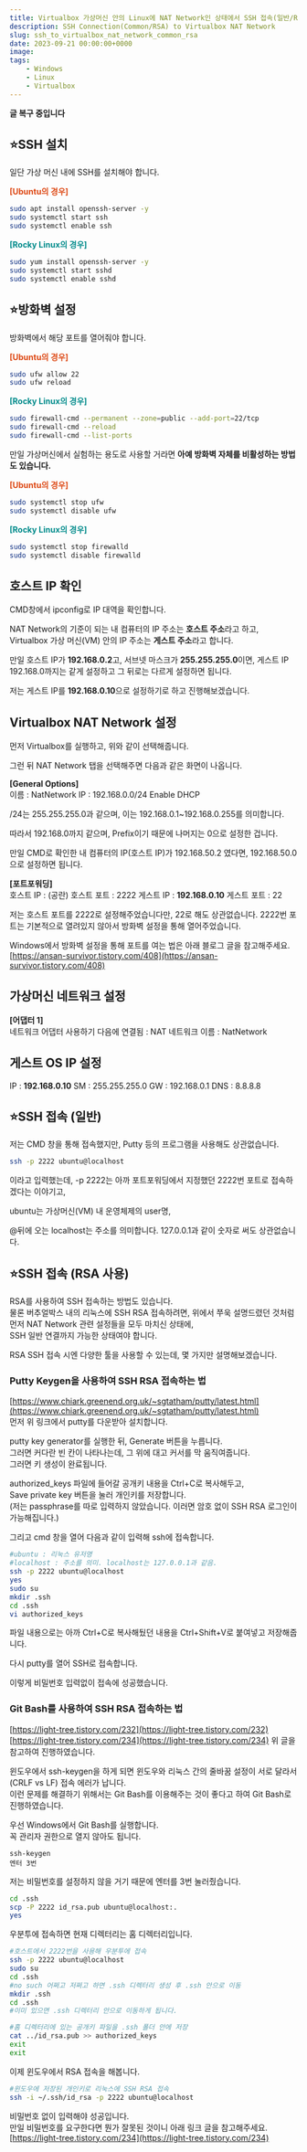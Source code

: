 ```yaml
---
title: Virtualbox 가상머신 안의 Linux에 NAT Network인 상태에서 SSH 접속(일반/RSA)하는 법
description: SSH Connection(Common/RSA) to Virtualbox NAT Network
slug: ssh_to_virtualbox_nat_network_common_rsa
date: 2023-09-21 00:00:00+0000
image: 
tags:
    - Windows
    - Linux
    - Virtualbox
---
```


**글 복구 중입니다**

## ⭐SSH 설치

일단 가상 머신 내에 SSH를 설치해야 합니다.

<span style="color:#dd4814"> **\[Ubuntu의 경우\]** </span>

```bash
sudo apt install openssh-server -y
sudo systemctl start ssh
sudo systemctl enable ssh
```
  
<span style="color:darkcyan"> **\[Rocky Linux의 경우\]** </span>

```bash
sudo yum install openssh-server -y
sudo systemctl start sshd
sudo systemctl enable sshd
```
  

## ⭐방화벽 설정

방화벽에서 해당 포트를 열어줘야 합니다.  

<span style="color:#dd4814"> **\[Ubuntu의 경우\]** </span>

```bash
sudo ufw allow 22
sudo ufw reload
```

<span style="color:darkcyan"> **\[Rocky Linux의 경우\]** </span>

```bash
sudo firewall-cmd --permanent --zone=public --add-port=22/tcp
sudo firewall-cmd --reload
sudo firewall-cmd --list-ports
```
  

만일 가상머신에서 실험하는 용도로 사용할 거라면 **아예 방화벽 자체를 비활성하는 방법도 있습니다.**  
  
<span style="color:#dd4814"> **\[Ubuntu의 경우\]** </span>

```bash
sudo systemctl stop ufw
sudo systemctl disable ufw
```
  
<span style="color:darkcyan"> **\[Rocky Linux의 경우\]** </span>

```bash
sudo systemctl stop firewalld
sudo systemctl disable firewalld
```


## 호스트 IP 확인
 
CMD창에서 ipconfig로 IP 대역을 확인합니다.

NAT Network의 기준이 되는 내 컴퓨터의 IP 주소는 **호스트 주소**라고 하고,
Virtualbox 가상 머신(VM) 안의 IP 주소는 **게스트 주소**라고 합니다.

만일 호스트 IP가 **192.168.0.2**고,
서브넷 마스크가 **255.255.255.0**이면,
게스트 IP 192.168.0까지는 같게 설정하고 그 뒤로는 다르게 설정하면 됩니다.

저는 게스트 IP를 **192.168.0.10**으로 설정하기로 하고 진행해보겠습니다.
  

## Virtualbox NAT Network 설정

먼저 Virtualbox를 실행하고, 위와 같이 선택해줍니다.

그런 뒤 NAT Network 탭을 선택해주면 다음과 같은 화면이 나옵니다.

**\[General Options\]**  
이름 : NatNetwork
IP : 192.168.0.0/24
Enable DHCP

/24는 255.255.255.0과 같으며, 이는 192.168.0.1~192.168.0.255를 의미합니다.

따라서 192.168.0까지 같으며, Prefix이기 때문에 나머지는 0으로 설정한 겁니다.

만일 CMD로 확인한 내 컴퓨터의 IP(호스트 IP)가 192.168.50.2 였다면, 192.168.50.0 으로 설정하면 됩니다.
  
  **\[포트포워딩\]**  
호스트 IP : (공란)
호스트 포트 : 2222
게스트 IP : **192.168.0.10**
게스트 포트 : 22

저는 호스트 포트를 2222로 설정해주었습니다만, 22로 해도 상관없습니다.
2222번 포트는 기본적으로 열려있지 않아서 방화벽 설정을 통해 열어주었습니다.

Windows에서 방화벽 설정을 통해 포트를 여는 법은 아래 블로그 글을 참고해주세요.
[https://ansan-survivor.tistory.com/408](https://ansan-survivor.tistory.com/408)
  
  
## 가상머신 네트워크 설정

**\[어댑터 1\]**  
네트워크 어댑터 사용하기
다음에 연결됨 : NAT 네트워크
이름 : NatNetwork
  

## 게스트 OS IP 설정

IP : **192.168.0.10**
SM : 255.255.255.0
GW : 192.168.0.1
DNS : 8.8.8.8
  

## ⭐SSH 접속 (일반)

저는 CMD 창을 통해 접속했지만, Putty 등의 프로그램을 사용해도 상관없습니다.

```bash
ssh -p 2222 ubuntu@localhost
```

이라고 입력했는데, -p 2222는 아까 포트포워딩에서 지정했던 2222번 포트로 접속하겠다는 이야기고,

ubuntu는 가상머신(VM) 내 운영체제의 user명,

@뒤에 오는 localhost는 주소를 의미합니다. 127.0.0.1과 같이 숫자로 써도 상관없습니다.
  

## ⭐SSH 접속 (RSA 사용)

RSA를 사용하여 SSH 접속하는 방법도 있습니다.  
물론 버추얼박스 내의 리눅스에 SSH RSA 접속하려면, 위에서 쭈욱 설명드렸던 것처럼 먼저 NAT Network 관련 설정들을 모두 마치신 상태에,  
SSH 일반 연결까지 가능한 상태여야 합니다.
  
RSA SSH 접속 시엔 다양한 툴을 사용할 수 있는데, 몇 가지만 설명해보겠습니다.

### Putty Keygen을 사용하여 SSH RSA 접속하는 법

[https://www.chiark.greenend.org.uk/~sgtatham/putty/latest.html](https://www.chiark.greenend.org.uk/~sgtatham/putty/latest.html)  
먼저 위 링크에서 putty를 다운받아 설치합니다.

putty key generator를 실행한 뒤, Generate 버튼을 누릅니다.  
그러면 커다란 빈 칸이 나타나는데, 그 위에 대고 커서를 막 움직여줍니다.  
그러면 키 생성이 완료됩니다.

authorized_keys 파일에 들어갈 공개키 내용을 Ctrl+C로 복사해두고,  
Save private key 버튼을 눌러 개인키를 저장합니다.  
(저는 passphrase를 따로 입력하지 않았습니다. 이러면 암호 없이 SSH RSA 로그인이 가능해집니다.)
  
그리고 cmd 창을 열어 다음과 같이 입력해 ssh에 접속합니다.

```bash
#ubuntu : 리눅스 유저명
#localhost : 주소를 의미. localhost는 127.0.0.1과 같음.
ssh -p 2222 ubuntu@localhost
yes
sudo su
mkdir .ssh
cd .ssh
vi authorized_keys
```

파일 내용으로는 아까 Ctrl+C로 복사해뒀던 내용을 Ctrl+Shift+V로 붙여넣고 저장해줍니다.

다시 putty를 열어 SSH로 접속합니다.

이렇게 비밀번호 입력없이 접속에 성공했습니다.

### Git Bash를 사용하여 SSH RSA 접속하는 법

[https://light-tree.tistory.com/232](https://light-tree.tistory.com/232)
[https://light-tree.tistory.com/234](https://light-tree.tistory.com/234)
위 글을 참고하여 진행하였습니다.
  
윈도우에서 ssh-keygen을 하게 되면 윈도우와 리눅스 간의 줄바꿈 설정이 서로 달라서(CRLF vs LF) 접속 에러가 납니다.  
이런 문제를 해결하기 위해서는 Git Bash를 이용해주는 것이 좋다고 하여 Git Bash로 진행하였습니다.

우선 Windows에서 Git Bash를 실행합니다.  
꼭 관리자 권한으로 열지 않아도 됩니다.  

```
ssh-keygen
엔터 3번
```

저는 비밀번호를 설정하지 않을 거기 때문에 엔터를 3번 눌러줬습니다.

```bash
cd .ssh
scp -P 2222 id_rsa.pub ubuntu@localhost:.
yes
```

우분투에 접속하면 현재 디렉터리는 홈 디렉터리입니다.

```bash
#호스트에서 2222번을 사용해 우분투에 접속
ssh -p 2222 ubuntu@localhost
sudo su
cd .ssh
#no such 어쩌고 저쩌고 하면 .ssh 디렉터리 생성 후 .ssh 안으로 이동
mkdir .ssh
cd .ssh
#이미 있으면 .ssh 디렉터리 안으로 이동하게 됩니다.
```

```bash
#홈 디렉터리에 있는 공개키 파일을 .ssh 폴더 안에 저장
cat ../id_rsa.pub >> authorized_keys
exit
exit
```

이제 윈도우에서 RSA 접속을 해봅니다.

```bash
#윈도우에 저장된 개인키로 리눅스에 SSH RSA 접속
ssh -i ~/.ssh/id_rsa -p 2222 ubuntu@localhost
```

비밀번호 없이 입력해야 성공입니다.  
만일 비밀번호를 요구한다면 뭔가 잘못된 것이니 아래 링크 글을 참고해주세요.  
[https://light-tree.tistory.com/234](https://light-tree.tistory.com/234)